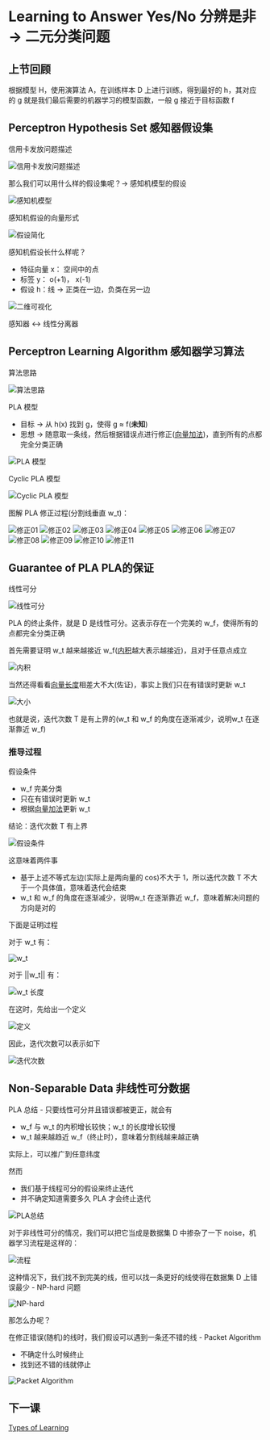 # Learning to Answer Yes/No 分辨是非 -> 二元分类问题

## 上节回顾

根据模型 H，使用演算法 A，在训练样本 D 上进行训练，得到最好的 h，其对应的 g 就是我们最后需要的机器学习的模型函数，一般 g 接近于目标函数 f

## Perceptron Hypothesis Set 感知器假设集
信用卡发放问题描述

![信用卡发放问题描述](/images/yn01.png)

那么我们可以用什么样的假设集呢？-> 感知机模型的假设

![感知机模型](/images/yn02.png)

感知机假设的向量形式

![假设简化](/images/yn03.png)

感知机假设长什么样呢？
- 特征向量 x： 空间中的点
- 标签 y： o(+1)， x(-1)
- 假设 h：线 -> 正类在一边，负类在另一边

![二维可视化](/images/yn04.png)

感知器 <-> 线性分离器

## Perceptron Learning Algorithm 感知器学习算法
算法思路

![算法思路](/images/yn05.png)

PLA 模型
- 目标 -> 从 h(x) 找到 g，使得 g ≈ f(**未知**)
- 思想 -> 随意取一条线，然后根据错误点进行修正([向量加法](/note/SC/向量加法.md))，直到所有的点都完全分类正确

![PLA 模型](/images/yn06.png)

Cyclic PLA 模型

![Cyclic PLA 模型](/images/yn07.png)

图解 PLA 修正过程(分割线垂直 w_t)：

![修正01](/images/xz01.png) ![修正02](/images/xz02.png) ![修正03](/images/xz03.png)
![修正04](/images/xz04.png) ![修正05](/images/xz05.png) ![修正06](/images/xz06.png)
![修正07](/images/xz07.png) ![修正08](/images/xz08.png) ![修正09](/images/xz09.png)
![修正10](/images/xz10.png) ![修正11](/images/xz11.png) 

## Guarantee of PLA PLA的保证
线性可分

![线性可分](/images/yn08.png)

PLA 的终止条件，就是 D 是线性可分。这表示存在一个完美的 w_f，使得所有的点都完全分类正确

首先需要证明 w_t 越来越接近 w_f([内积](/note/SC/向量内积.md)越大表示越接近)，且对于任意点成立

![内积](/images/yn09.png)

当然还得看看[向量长度](/note/SC/向量大小.md)相差大不大(佐证)，事实上我们只在有错误时更新 w_t 
	
![大小](/images/yn10.png)

也就是说，迭代次数 T 是有上界的(w_t 和 w_f 的角度在逐渐减少，说明w_t 在逐渐靠近 w_f)

### 推导过程

假设条件
- w_f 完美分类
- 只在有错误时更新 w_t
- 根据[向量加法](/note/SC/向量加法.md)更新 w_t

结论：迭代次数 T 有上界

![假设条件](/images/platd01.png)

这意味着两件事
- 基于上述不等式左边(实际上是两向量的 cos)不大于 1，所以迭代次数 T 不大于一个具体值，意味着迭代会结束
- w_t 和 w_f 的角度在逐渐减少，说明w_t 在逐渐靠近 w_f，意味着解决问题的方向是对的

下面是证明过程

对于 w_t 有：

![w_t](/images/platd02.png)

对于 ||w_t|| 有：

![w_t  长度](/images/platd03.png)

在这时，先给出一个定义

![定义](/images/gpla06.jpg)

因此，迭代次数可以表示如下

![迭代次数](/images/gpla05.png)

## Non-Separable Data 非线性可分数据
PLA 总结 - 只要线性可分并且错误都被更正，就会有
- w_f 与 w_t 的内积增长较快；w_t 的长度增长较慢
- w_t 越来越趋近 w_f（终止时），意味着分割线越来越正确

实际上，可以推广到任意纬度

然而
- 我们基于线程可分的假设来终止迭代
- 并不确定知道需要多久 PLA 才会终止迭代 

![PLA总结](/images/yn11.png)

对于非线性可分的情况，我们可以把它当成是数据集 D 中掺杂了一下 noise，机器学习流程是这样的：

![流程](/images/yn12.png)

这种情况下，我们找不到完美的线，但可以找一条更好的线使得在数据集 D 上错误最少 - NP-hard 问题

![NP-hard](/images/yn13.png)

那怎么办呢？

在修正错误(随机)的线时，我们假设可以遇到一条还不错的线 - Packet Algorithm
- 不确定什么时候终止
- 找到还不错的线就停止

![Packet Algorithm](/images/yn14.png)

## 下一课

[Types of Learning](/note/MLF/mlf03.md)
